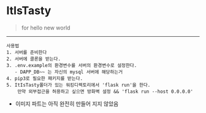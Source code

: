 # ItIsTasty

>for hello new world



- - - 

```
사용법
1. 서버를 준비한다
2. 서버에 클론을 받는다.
3. .env.example의 환경변수를 서버의 환경변수로 설정한다.
   - DAPP_DB~~ 는 자신의 mysql 서버에 해당하는거
4. pip3로 필요한 패키지를 받는다.
5. ItIsTasty폴더가 있는 워킹디렉토리에서 'flask run'을 한다.
    만약 외부접근을 허용하고 싶으면 방화벽 설정 && 'flask run --host 0.0.0.0'
```

 - 이미지 파트는 아직 완전히 만들어 지지 않았음
